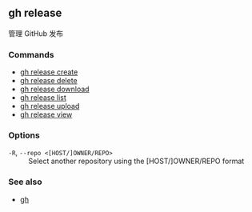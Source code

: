 ## gh release

管理 GitHub 发布

### Commands

- [gh release create](./gh_release_create.zh.md)
- [gh release delete](./gh_release_delete.zh.md)
- [gh release download](./gh_release_download.zh.md)
- [gh release list](./gh_release_list.zh.md)
- [gh release upload](./gh_release_upload.zh.md)
- [gh release view](./gh_release_view.zh.md)

### Options

<dl class="flags">
	<dt><code>-R</code>, <code>--repo &lt;[HOST/]OWNER/REPO&gt;</code></dt>
	<dd>Select another repository using the [HOST/]OWNER/REPO format</dd>
</dl>

### See also

- [gh](./gh.zh.md)
